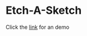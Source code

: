 # Etch-A-Sketch

Click the <a href="https://youthful-austin-7945c2.netlify.app/">link</a> for an demo

